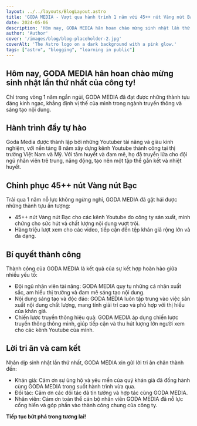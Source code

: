 ```yaml
---
layout: ../../layouts/BlogLayout.astro
title: 'GODA MEDIA - Vượt qua hành trình 1 năm với 45++ nút Vàng nút Bạc'
date: 2024-05-06
description: 'Hôm nay, GODA MEDIA hân hoan chào mừng sinh nhật lần thứ nhất của công ty!'
author: 'Author'
cover: '/images/blog/blog-placeholder-2.jpg'
coverAlt: 'The Astro logo on a dark background with a pink glow.'
tags: ["astro", "blogging", "learning in public"]
---
```


## Hôm nay, GODA MEDIA hân hoan chào mừng sinh nhật lần thứ nhất của công ty!
Chỉ trong vòng 1 năm ngắn ngủi, GODA MEDIA đã đạt được những thành tựu đáng kinh ngạc, khẳng định vị thế của mình trong ngành truyền thông và sáng tạo nội dung.

## Hành trình đầy tự hào
Goda Media được thành lập bởi những Youtuber tài năng và giàu kinh nghiệm, với nền tảng 8 năm xây dựng kênh Youtube thành công tại thị trường Việt Nam và Mỹ. Với tâm huyết và đam mê, họ đã truyền lửa cho đội ngũ nhân viên trẻ trung, năng động, tạo nên một tập thể gắn kết và nhiệt huyết.

## Chinh phục 45++ nút Vàng nút Bạc
Trải qua 1 năm nỗ lực không ngừng nghỉ, GODA MEDIA đã gặt hái được những thành tựu ấn tượng:
- 45++ nút Vàng nút Bạc cho các kênh Youtube do công ty sản xuất, minh chứng cho sức hút và chất lượng nội dung vượt trội.
- Hàng triệu lượt xem cho các video, tiếp cận đến tệp khán giả rộng lớn và đa dạng.

## Bí quyết thành công
Thành công của GODA MEDIA là kết quả của sự kết hợp hoàn hảo giữa nhiều yếu tố:
- Đội ngũ nhân viên tài năng: GODA MEDIA quy tụ những cá nhân xuất sắc, am hiểu thị trường và đam mê sáng tạo nội dung.
- Nội dung sáng tạo và độc đáo: GODA MEDIA luôn tập trung vào việc sản xuất nội dung chất lượng, mang tính giải trí cao và phù hợp với thị hiếu của khán giả.
- Chiến lược truyền thông hiệu quả: GODA MEDIA áp dụng chiến lược truyền thông thông minh, giúp tiếp cận và thu hút lượng lớn người xem cho các kênh Youtube của mình.

## Lời tri ân và cam kết
Nhân dịp sinh nhật lần thứ nhất, GODA MEDIA xin gửi lời tri ân chân thành đến:
- Khán giả: Cảm ơn sự ủng hộ và yêu mến của quý khán giả đã đồng hành cùng GODA MEDIA trong suốt hành trình vừa qua.
- Đối tác: Cảm ơn các đối tác đã tin tưởng và hợp tác cùng GODA MEDIA.
- Nhân viên: Cảm ơn toàn thể cán bộ nhân viên GODA MEDIA đã nỗ lực cống hiến và góp phần vào thành công chung của công ty.

**Tiếp tục bứt phá trong tương lai!**
